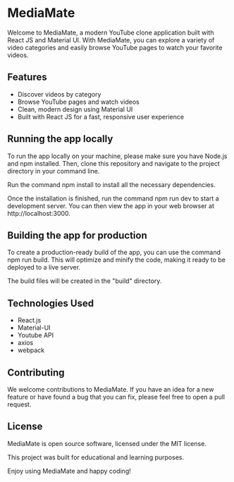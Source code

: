 # MediaMate
Welcome to MediaMate, a modern YouTube clone application built with React JS and Material UI. With MediaMate, you can explore a variety of video categories and easily browse YouTube pages to watch your favorite videos.

## Features
- Discover videos by category
- Browse YouTube pages and watch videos
- Clean, modern design using Material UI
- Built with React JS for a fast, responsive user experience

## Running the app locally
To run the app locally on your machine, please make sure you have Node.js and npm installed. Then, clone this repository and navigate to the project directory in your command line.

Run the command npm install to install all the necessary dependencies.

Once the installation is finished, run the command npm run dev to start a development server. You can then view the app in your web browser at http://localhost:3000.

## Building the app for production
To create a production-ready build of the app, you can use the command npm run build. This will optimize and minify the code, making it ready to be deployed to a live server.

The build files will be created in the "build" directory.

## Technologies Used
- React.js
- Material-UI
- Youtube API
- axios
- webpack
## Contributing
We welcome contributions to MediaMate. If you have an idea for a new feature or have found a bug that you can fix, please feel free to open a pull request.

## License
MediaMate is open source software, licensed under the MIT license.

This project was built for educational and learning purposes.

Enjoy using MediaMate and happy coding!
